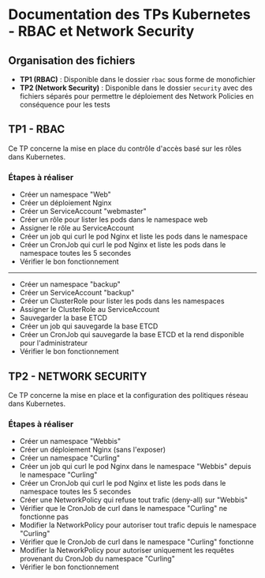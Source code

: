 # Documentation des TPs Kubernetes - RBAC et Network Security

## Organisation des fichiers

- **TP1 (RBAC)** : Disponible dans le dossier `rbac` sous forme de monofichier
- **TP2 (Network Security)** : Disponible dans le dossier `security` avec des fichiers séparés pour permettre le déploiement des Network Policies en conséquence pour les tests

## TP1 - RBAC

Ce TP concerne la mise en place du contrôle d'accès basé sur les rôles dans Kubernetes.

### Étapes à réaliser
- Créer un namespace "Web"
- Créer un déploiement Nginx
- Créer un ServiceAccount "webmaster"
- Créer un rôle pour lister les pods dans le namespace web
- Assigner le rôle au ServiceAccount
- Créer un job qui curl le pod Nginx et liste les pods dans le namespace
- Créer un CronJob qui curl le pod Nginx et liste les pods dans le namespace toutes les 5 secondes
- Vérifier le bon fonctionnement
---
- Créer un namespace "backup"
- Créer un ServiceAccount "backup"
- Créer un ClusterRole pour lister les pods dans les namespaces
- Assigner le ClusterRole au ServiceAccount
- Sauvegarder la base ETCD
- Créer un job qui sauvegarde la base ETCD
- Créer un CronJob qui sauvegarde la base ETCD et la rend disponible pour l'administrateur
- Vérifier le bon fonctionnement

## TP2 - NETWORK SECURITY

Ce TP concerne la mise en place et la configuration des politiques réseau dans Kubernetes.

### Étapes à réaliser
- Créer un namespace "Webbis"
- Créer un déploiement Nginx (sans l'exposer)
- Créer un namespace "Curling"
- Créer un job qui curl le pod Nginx dans le namespace "Webbis" depuis le namespace "Curling"
- Créer un CronJob qui curl le pod Nginx et liste les pods dans le namespace toutes les 5 secondes
- Créer une NetworkPolicy qui refuse tout trafic (deny-all) sur "Webbis"
- Vérifier que le CronJob de curl dans le namespace "Curling" ne fonctionne pas
- Modifier la NetworkPolicy pour autoriser tout trafic depuis le namespace "Curling"
- Vérifier que le CronJob de curl dans le namespace "Curling" fonctionne
- Modifier la NetworkPolicy pour autoriser uniquement les requêtes provenant du CronJob du namespace "Curling"
- Vérifier le bon fonctionnement